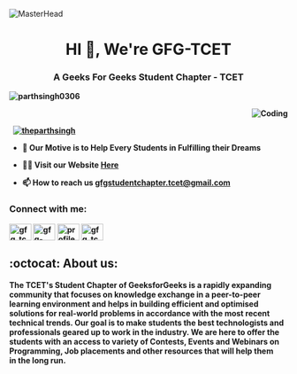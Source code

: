 ![MasterHead](https://media-exp1.licdn.com/dms/image/D4E16AQF36HBUeGIH0Q/profile-displaybackgroundimage-shrink_350_1400/0/1666419841143?e=1673481600&v=beta&t=cOJ2yFyMrqUjiFwOvwQDrZ2Q3hbMM8ocb5C5P9cf-8Y)
<h1 align="center">HI 👋, We're GFG-TCET</h1>
<b><h3 align="center">A Geeks For Geeks Student Chapter - TCET</h3><b/>
<!-- <iframe src="https://giphy.com/embed/ceXpKv9Qkte834KO3P" width="479" height="480" frameBorder="0" class="giphy-embed" allowFullScreen></iframe><p><a href="https://giphy.com/gifs/transparent-ceXpKv9Qkte834KO3P">via GIPHY</a></p> -->
<!-- <img  align="right" alt="Coding" width="400" height="300" src="https://media.geeksforgeeks.org/wp-content/uploads/20220413171711/gfgblack.png"> -->
<!--   <p>
<img  align="right" alt="Coding" width="400" height="300" src="https://media.geeksforgeeks.org/wp-content/uploads/20210608021423/Output.gif">
  </p> -->
  
<p align="left">    <img src="https://komarev.com/ghpvc/?username=GFG-TCET&label=Profile%20views&color=0e75b6&style=flat" alt="parthsingh0306" /> </p>

   <p>&nbsp;
<img  align="right" alt="Coding"   src="https://media.giphy.com/media/ceXpKv9Qkte834KO3P/giphy.gif">
  </p>
<!--   <p></p> -->
<p align="left">&nbsp; <a href="https://twitter.com/GFG_TCET" target="blank"><img src="https://img.shields.io/twitter/follow/GFG_TCET?logo=twitter&style=for-the-badge" alt="theparthsingh" /></a> </p>

- 🌱 Our Motive is to Help Every Students in Fulfilling their **Dreams** 

- 👨‍💻 Visit our Website [Here](https://gfgtcet.netlify.app/)

- 📫 How to reach us **gfgstudentchapter.tcet@gmail.com**

  
<h3 align="left">Connect with me:</h3>
<p align="left">
<a href="https://twitter.com/gfg_tcet" target="blank"><img align="center" src="https://raw.githubusercontent.com/rahuldkjain/github-profile-readme-generator/master/src/images/icons/Social/twitter.svg" alt="gfg_tcet" height="30" width="40" /></a>
<a href="https://www.linkedin.com/company/gfg-tcet/mycompany/" target="blank"><img align="center" src="https://raw.githubusercontent.com/rahuldkjain/github-profile-readme-generator/master/src/images/icons/Social/linked-in-alt.svg" alt="gfg-tcet-9125a6254" height="30" width="40" /></a>
<a href="https://fb.com/profile.php?id=100087253442688" target="blank"><img align="center" src="https://raw.githubusercontent.com/rahuldkjain/github-profile-readme-generator/master/src/images/icons/Social/facebook.svg" alt="profile.php?id=100087253442688" height="30" width="40" /></a>
<a href="https://instagram.com/gfg_tcet" target="blank"><img align="center" src="https://raw.githubusercontent.com/rahuldkjain/github-profile-readme-generator/master/src/images/icons/Social/instagram.svg" alt="gfg_tcet" height="30" width="40" /></a>
</p>

<!-- <h3 align="left">Languages and Tools:</h3>
<p align="left"> <a href="https://www.cprogramming.com/" target="_blank" rel="noreferrer"> <img src="https://raw.githubusercontent.com/devicons/devicon/master/icons/c/c-original.svg" alt="c" width="40" height="40"/> </a> <a href="https://www.w3schools.com/cpp/" target="_blank" rel="noreferrer"> <img src="https://raw.githubusercontent.com/devicons/devicon/master/icons/cplusplus/cplusplus-original.svg" alt="cplusplus" width="40" height="40"/> </a> <a href="https://www.w3schools.com/css/" target="_blank" rel="noreferrer"> <img src="https://raw.githubusercontent.com/devicons/devicon/master/icons/css3/css3-original-wordmark.svg" alt="css3" width="40" height="40"/> </a> <a href="https://git-scm.com/" target="_blank" rel="noreferrer"> <img src="https://www.vectorlogo.zone/logos/git-scm/git-scm-icon.svg" alt="git" width="40" height="40"/> </a> <a href="https://www.w3.org/html/" target="_blank" rel="noreferrer"> <img src="https://raw.githubusercontent.com/devicons/devicon/master/icons/html5/html5-original-wordmark.svg" alt="html5" width="40" height="40"/> </a> <a href="https://www.java.com" target="_blank" rel="noreferrer"> <img src="https://raw.githubusercontent.com/devicons/devicon/master/icons/java/java-original.svg" alt="java" width="40" height="40"/> </a> <a href="https://www.mysql.com/" target="_blank" rel="noreferrer"> <img src="https://raw.githubusercontent.com/devicons/devicon/master/icons/mysql/mysql-original-wordmark.svg" alt="mysql" width="40" height="40"/> </a> </p> -->

<!-- <p><img align="left" src="https://github-readme-stats.vercel.app/api/top-langs?username=parthsingh0306&show_icons=true&locale=en&layout=compact" alt="parthsingh0306" /></p> -->
<!-- <p><img align="center" src="https://github-readme-streak-stats.herokuapp.com/?user=parthsingh0306&" alt="parthsingh0306" />
<img align="center" src="https://github-readme-stats.vercel.app/api?username=parthsingh0306&show_icons=true&locale=en" alt="parthsingh0306" /></p>
<p align="center"><img align="center" src="https://github-readme-stats.vercel.app/api/top-langs?username=parthsingh0306&show_icons=true&locale=en&layout=compact" alt="parthsingh0306" /></p> -->
<!-- <p><img align="center" src="https://github-readme-streak-stats.herokuapp.com/?user=parthsingh0306&" alt="parthsingh0306" /></p> -->

## :octocat: About us:
The **TCET's Student Chapter of GeeksforGeeks** is a rapidly expanding community that focuses on knowledge exchange in a peer-to-peer learning environment and helps in building efficient and optimised solutions for real-world problems in accordance with the most recent technical trends. Our goal is to make students the best technologists and professionals geared up to work in the industry. We are here to offer the students with an access to variety of Contests, Events and Webinars on Programming, Job placements and other resources that will help them in the long run.
